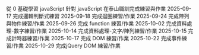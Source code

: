 從 0 基礎學習 javaScript
針對 javaScript 在泰山職訓完成練習與作業
2025-09-17 完成邏輯判斷式練習
2025-09-18 完成迴圈練習/作業
2025-09-24 完成陣列與物件練習/作業
2025-09-26 完成 function 練習/作業
2025-10-02 完成資料處理-數字練習/作業
2025-10-14 完成資料處理-文字/陣列練習/作業
2025-10-15 完成計時器練習/作業
2025-10-17 完成 DOM 練習/作業
2025-10-22 完成事件練習/作業
2025-10-29 完成jQuery DOM 練習/作業